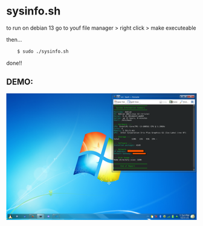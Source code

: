 # sysinfo.sh

to run on debian 13 go to youf file manager > right click > make executeable

then...


```bash
    $ sudo ./sysinfo.sh
```

done!!

## DEMO:

![image.png](image.png)